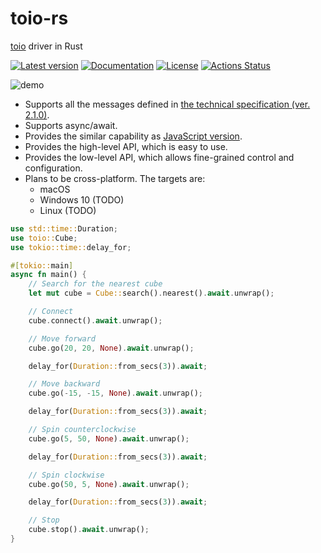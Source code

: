 # toio-rs

[toio](https://toio.io/) driver in Rust

[![Latest version](https://img.shields.io/crates/v/toio.svg)](https://crates.io/crates/toio)
[![Documentation](https://docs.rs/toio/badge.svg)](https://docs.rs/toio)
[![License](https://img.shields.io/badge/License-MIT-blue.svg)](https://opensource.org/licenses/MIT)
[![Actions Status](https://github.com/YushiOMOTE/toio-rs/workflows/Rust/badge.svg)](https://github.com/YushiOMOTE/toio-rs/actions)

![demo](https://raw.github.com/wiki/YushiOMOTE/toio-rs/demo.gif)

* Supports all the messages defined in [the technical specification (ver. 2.1.0)](https://toio.github.io/toio-spec/).
* Supports async/await.
* Provides the similar capability as [JavaScript version](https://github.com/toio/toio.js/).
* Provides the high-level API, which is easy to use.
* Provides the low-level API, which allows fine-grained control and configuration.
* Plans to be cross-platform. The targets are:
    * macOS
    * Windows 10 (TODO)
    * Linux (TODO)

```rust
use std::time::Duration;
use toio::Cube;
use tokio::time::delay_for;

#[tokio::main]
async fn main() {
    // Search for the nearest cube
    let mut cube = Cube::search().nearest().await.unwrap();

    // Connect
    cube.connect().await.unwrap();

    // Move forward
    cube.go(20, 20, None).await.unwrap();

    delay_for(Duration::from_secs(3)).await;

    // Move backward
    cube.go(-15, -15, None).await.unwrap();

    delay_for(Duration::from_secs(3)).await;

    // Spin counterclockwise
    cube.go(5, 50, None).await.unwrap();

    delay_for(Duration::from_secs(3)).await;

    // Spin clockwise
    cube.go(50, 5, None).await.unwrap();

    delay_for(Duration::from_secs(3)).await;

    // Stop
    cube.stop().await.unwrap();
}
```
